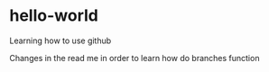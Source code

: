 # hello-world
Learning how to use github


Changes in the read me in order to learn how do branches function
